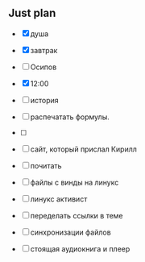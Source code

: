 ## Just plan
- [x] душа
- [x] завтрак
- [ ] Осипов
- [x] 12:00

- [ ] история
- [ ] распечатать формулы.
- [ ] 
- [ ] сайт, который прислал Кирилл
- [ ] почитать
- [ ] файлы с винды на линукс
- [ ] линукс активист 
- [ ] переделать ссылки в теме
- [ ] синхронизации файлов
- [ ] стоящая аудиокнига и плеер
